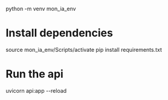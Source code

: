 python -m venv mon_ia_env

# Install dependencies

source mon_ia_env/Scripts/activate
pip install requirements.txt

# Run the api

uvicorn api:app --reload

#
